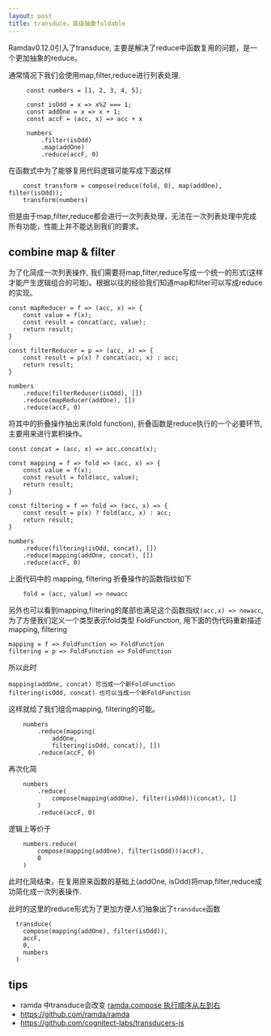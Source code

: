 ```yaml
---
layout: post
title: transduce，高级抽象foldable
---
```



Ramdav0.12.0引入了transduce, 主要是解决了reduce中函数复用的问题，是一个更加抽象的reduce。

通常情况下我们会使用map,filter,reduce进行列表处理.

```(javascript)
     const numbers = [1, 2, 3, 4, 5];

     const isOdd = x => x%2 === 1;
     const addOne = x => x + 1;
     const accF = (acc, x) => acc + x

     numbers
         .filter(isOdd)
         .map(addOne)
         .reduce(accF, 0)
```

在函数式中为了能够复用代码逻辑可能写成下面这样

```(javascript)
    const transform = compose(reduce(fold, 0), map(addOne), filter(isOdd));
    transform(numbers)
```

但是由于map,filter,reduce都会进行一次列表处理，无法在一次列表处理中完成所有功能，性能上并不能达到我们的要求。

## combine map & filter

为了化简成一次列表操作, 我们需要将map,filter,reduce写成一个统一的形式(这样才能产生逻辑组合的可能)。根据以往的经验我们知道map和filter可以写成reduce的实现。

```(javascript)
const mapReducer = f => (acc, x) => {
    const value = f(x);
    const result = concat(acc, value);
    return result;
}

const filterReducer = p => (acc, x) => {
    const result = p(x) ? concat(acc, x) : acc;
    return result;
}

numbers
    .reduce(filterReducer(isOdd), [])
    .reduce(mapReducer(addOne), [])
    .reduce(accF, 0)
```



将其中的折叠操作抽出来(fold function), 折叠函数是reduce执行的一个必要环节, 主要用来进行累积操作。

```(javascript)
const concat = (acc, x) => acc.concat(x);

const mapping = f => fold => (acc, x) => {
    const value = f(x);
    const result = fold(acc, value);
    return result;
}

const filtering = f => fold => (acc, x) => {
    const result = p(x) ? fold(acc, x) : acc;
    return result;
}

numbers
    .reduce(filtering(isOdd, concat), [])
    .reduce(mapping(addOne, concat), [])
    .reduce(accF, 0)
```

上面代码中的 mapping, filtering 折叠操作的函数指纹如下

```
    fold = (acc, value) => newacc
```

另外也可以看到mapping,filtering的尾部也满足这个函数指纹`(acc,x) => newacc`, 为了方便我们定义一个类型表示fold类型 FoldFunction, 用下面的伪代码重新描述mapping, filtering

```
mapping = f => FoldFunction => FoldFunction
filtering = p => FoldFunction => FoldFunction
```

所以此时

```
mapping(addOne, concat) 可当成一个新FoldFunction
filtering(isOdd, concat) 也可以当成一个新FoldFunction
```

这样就给了我们组合mapping, filtering的可能。

```(javascript)
    numbers
        .reduce(mapping(
            addOne,
            filtering(isOdd, concat)), [])
        .reduce(accF, 0)

```

再次化简

```(javascript)
    numbers
        .reduce(
            compose(mapping(addOne), filter(isOdd))(concat), []
        )
        .reduce(accF, 0)
```

逻辑上等价于

```(javascript)
    numbers.reduce(
        compose(mapping(addOne), filter(isOdd))(accF),
        0
    )
```

此时化简结束，在复用原来函数的基础上(addOne, isOdd)将map,filter,reduce成功简化成一次列表操作.

此时的这里的reduce形式为了更加方便人们抽象出了`transduce`函数

```
  transduce(
    compose(mapping(addOne), filter(isOdd)),
    accF,
    0,
    numbers
  )
```


## tips

* ramda 中transduce会改变 [ramda.compose 执行顺序从左到右](http://isaaccambron.com/blog/2014/12/13/transducer-composition.html)
* https://github.com/ramda/ramda
* https://github.com/cognitect-labs/transducers-js
